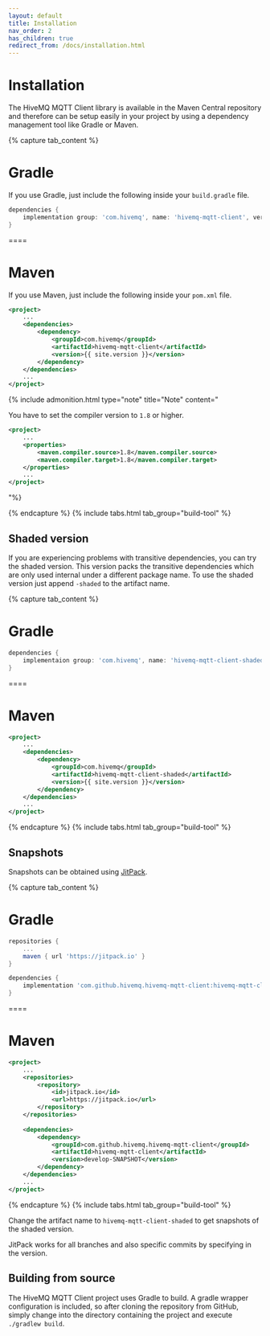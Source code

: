 ```yaml
---
layout: default
title: Installation
nav_order: 2
has_children: true
redirect_from: /docs/installation.html
---
```


# Installation

The HiveMQ MQTT Client library is available in the Maven Central repository and therefore can be setup easily in your
project by using a dependency management tool like Gradle or Maven.

{% capture tab_content %}

Gradle
===

If you use Gradle, just include the following inside your `build.gradle` file.

```groovy
dependencies {
    implementation group: 'com.hivemq', name: 'hivemq-mqtt-client', version: '{{ site.version }}'
}
```

====

Maven
===

If you use Maven, just include the following inside your `pom.xml` file.

```xml
<project>
    ...
    <dependencies>
        <dependency>
            <groupId>com.hivemq</groupId>
            <artifactId>hivemq-mqtt-client</artifactId>
            <version>{{ site.version }}</version>
        </dependency>
    </dependencies>
    ...
</project>
```

{% include admonition.html type="note" title="Note" content="

You have to set the compiler version to `1.8` or higher.

```xml
<project>
    ...
    <properties>
        <maven.compiler.source>1.8</maven.compiler.source>
        <maven.compiler.target>1.8</maven.compiler.target>
    </properties>
    ...
</project>
```

"%}

{% endcapture %}
{% include tabs.html tab_group="build-tool" %}


## Shaded version

If you are experiencing problems with transitive dependencies, you can try the shaded version.
This version packs the transitive dependencies which are only used internal under a different package name.
To use the shaded version just append `-shaded` to the artifact name.

{% capture tab_content %}

Gradle
===

```groovy
dependencies {
    implementaion group: 'com.hivemq', name: 'hivemq-mqtt-client-shaded', version: '{{ site.version }}'
}
```

====

Maven
===

```xml
<project>
    ...
    <dependencies>
        <dependency>
            <groupId>com.hivemq</groupId>
            <artifactId>hivemq-mqtt-client-shaded</artifactId>
            <version>{{ site.version }}</version>
        </dependency>
    </dependencies>
    ...
</project>
```

{% endcapture %}
{% include tabs.html tab_group="build-tool" %}


## Snapshots

Snapshots can be obtained using [JitPack](https://jitpack.io/#hivemq/hivemq-mqtt-client).

{% capture tab_content %}

Gradle
===

```groovy
repositories {
    ...
    maven { url 'https://jitpack.io' }
}

dependencies {
    implementation 'com.github.hivemq.hivemq-mqtt-client:hivemq-mqtt-client:develop-SNAPSHOT'
}
```

====

Maven
===

```xml
<project>
    ...
    <repositories>
        <repository>
            <id>jitpack.io</id>
            <url>https://jitpack.io</url>
        </repository>
    </repositories>
    
    <dependencies>
        <dependency>
            <groupId>com.github.hivemq.hivemq-mqtt-client</groupId>
            <artifactId>hivemq-mqtt-client</artifactId>
            <version>develop-SNAPSHOT</version>
        </dependency>
    </dependencies>
    ...
</project>
```

{% endcapture %}
{% include tabs.html tab_group="build-tool" %}

Change the artifact name to `hivemq-mqtt-client-shaded` to get snapshots of the shaded version.

JitPack works for all branches and also specific commits by specifying in the version.


## Building from source

The HiveMQ MQTT Client project uses Gradle to build. A gradle wrapper configuration is included, so after cloning the 
repository from GitHub, simply change into the directory containing the project and execute `./gradlew build`.